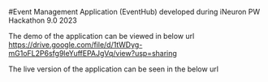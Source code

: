 #Event Management Application (EventHub) developed during iNeuron PW Hackathon 9.0 2023

The demo of the application can be viewed in below url
https://drive.google.com/file/d/1tWDyg-mG1oFL2P6sfg9leYuffEPAJgVq/view?usp=sharing

The live version of the application can be seen in the below url
